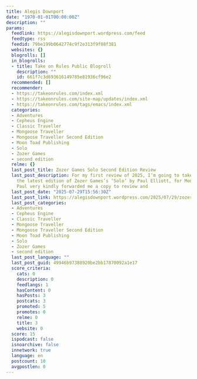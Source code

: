 ```yaml
---
title: Alegis Downport
date: "1970-01-01T00:00:00Z"
description: ""
params:
  feedlink: https://alegisdownport.wordpress.com/feed
  feedtype: rss
  feedid: 79be199b0642774c9f2e313f9f08f381
  websites: {}
  blogrolls: []
  in_blogrolls:
  - title: Take on Rules Public Blogroll
    description: ""
    id: 661f7c3d693616149785e81936cf96e2
  recommended: []
  recommender:
  - https://takeonrules.com/index.xml
  - https://takeonrules.com/site-map/updates/index.xml
  - https://takeonrules.com/tags/emacs/index.xml
  categories:
  - Adventures
  - Cepheus Engine
  - Classic Traveller
  - Mongoose Traveller
  - Mongoose Traveller Second Edition
  - Moon Toad Publishing
  - Solo
  - Zozer Games
  - second edition
  relme: {}
  last_post_title: Zozer Games Solo Second Edition Review
  last_post_description: For my first review of 2025, I’m going to take a look at
    the latest edition of Zozer Games’s ‘Solo’ by Paul Elliott, for Mongoose Traveller.
    Paul very kindly forwarded me a copy to review and
  last_post_date: "2025-07-29T15:56:30Z"
  last_post_link: https://alegisdownport.wordpress.com/2025/07/29/zozer-games-solo-second-edition-review/
  last_post_categories:
  - Adventures
  - Cepheus Engine
  - Classic Traveller
  - Mongoose Traveller
  - Mongoose Traveller Second Edition
  - Moon Toad Publishing
  - Solo
  - Zozer Games
  - second edition
  last_post_language: ""
  last_post_guid: 49946b97388920be2bb17870092a1e17
  score_criteria:
    cats: 0
    description: 0
    feedlangs: 1
    hasContent: 0
    hasPosts: 3
    postcats: 3
    promoted: 5
    promotes: 0
    relme: 0
    title: 3
    website: 0
  score: 15
  ispodcast: false
  isnoarchive: false
  innetwork: true
  language: en
  postcount: 10
  avgpostlen: 0
---
```

